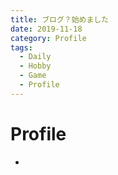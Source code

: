 ```yaml
---
title: ブログ？始めました
date: 2019-11-18
category: Profile
tags:
  - Daily
  - Hobby
  - Game
  - Profile
---
```

# Profile
* 
